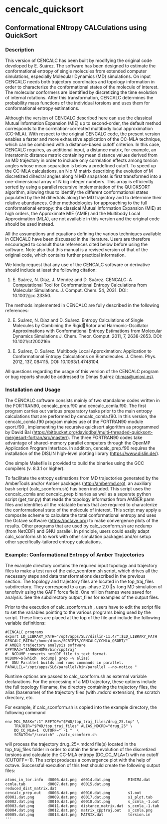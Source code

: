 # cencalc_quicksort

## Conformational ENtropy CALCulations using QuickSort

### Description

This version of CENCALC has been built by modifying the original code developed by E. Suárez. The software has been designed to estimate the conformational entropy of single molecules from extended computer simulations, especially Molecular Dynamics (MD) simulations. On input CENCALC needs both trajectory coordinates and topology information in order to characterize the conformational states of the molecule of interest. The molecular conformers are identified by discretizing the time evolution of internal rotations. After this transformation, CENCALC determines the probability mass functions of the individual torsions and uses them for conformational entropy estimations. 

Although the version of CENCALC described here can use the classical Mutual Information Expansion (MIE) up to second-order, the default method corresponds to the correlation-corrected multibody local approximation (CC-MLA). With respect to the original CENCALC code, the present version enables a faster and more exhaustive application of the CC-MLA technique, which can be combined with a distance-based cutoff criterion. In this case, CENCALC requires, as additional input, a distance matrix, for example, an interatomic distance matrix containing mean distance values derived from an MD trajectory in order to include only correlation effects among torsion angles whose mean separation is below a predefined cutoff. To speed up the CC-MLA calculations, an N x M matrix describing the evolution of M discretized dihedral angles along N MD snapshots is first transformed into a one-dimensional array of N big integer numbers. This array is efficiently sorted by using a parallel recursive implementation of the QUICKSORT algorithm, allowing thus to identify the different conformational states populated by the M dihedrals along the MD trajectory and to determine their relative abundances. Other methodologies for approaching to the full conformational entropy: the classical Mutual Information Expansion (MIE) at high orders, the Approximate MIE (AMIE) and the Multibody Local Approximation (MLA), are not available in this version and the original code should be used instead. 

All the assumptions and equations defining the various techniques available in CENCALC have been discussed in the literature. Users are therefore encouraged to consult those references cited below before using the software. Note also that this manual is a revised version of that of the original code, which contains further practical information. 

We kindly request that any use of the CENCALC software or derivative should include at least the following citation:

1)	E. Suárez, N. Díaz, J. Méndez and D. Suárez. CENCALC: A Computational Tool for Conformational Entropy Calculations from Molecular Simulations. J. Comput. Chem. 54, 2031. DOI: 10.1002/jcc.23350.

The methods implemented in CENCALC are fully described in the following references: 

2)	E. Suárez, N. Díaz and D. Suárez. Entropy Calculations of Single Molecules by Combining the RigidRotor and Harmonic-Oscillator Approximations with Conformational Entropy Estimations from Molecular Dynamics Simulations J. Chem. Theor. Comput. 2011, 7, 2638-2653. DOI: 10.1021/ct200216n

3)	E. Suárez, D. Suárez. Multibody Local Approximation: Application to Conformational Entropy Calculations on Biomolecules. J. Chem. Phys. 2012, 137, 084115. DOI: 10.1063/1.4748104.

All questions regarding the usage of this version of the CENCALC program or bug reports should be addressed to Dimas Suárez (dimas@uniovi.es). 

### Installation and Usage

The CENCALC software consists mainly of two standalone codes written in the FORTRAN90, cencalc_prep.f90 and cencalc_ccmla.f90. The first program carries out various preparatory tasks prior to the main entropy calculations that are performed by cencalc_ccmla.f90. In this version, the cencalc_ccmla.f90 program makes use of the FORTRAN90 module qsort.f90 , implementing the recursive quicksort algorithm as programmed by David Bal (https://bitbucket.org/daviddbal/multi-threaded-quicksort-mergesort-fortran/src/master/). The three FORTRAN90 codes take advantage of shared-memory parallel computers through the OpenMP Application Program Interface. In addition, cencalc_prep.f90 requires the installation of the DISLIN high-level plotting library (https://www.dislin.de/). 

One simple Makefile is provided to build the binaries using the GCC compilers (v. 8.3.1 or higher).

To facilitate the entropy estimations from MD trajectories generated by the AmberTools and/or Amber packages (http://ambermd.org), an auxiliary bash script (calc_sconform.sh) has been included. This script uses the cencalc_ccmla and cencalc_prep binaries as well as a separate python script (get_tor.py) that reads the topology information from AMBER parm files and identifies all the rotatable bonds that are required to characterize the conformational state of the molecule of interest. This script may apply a composite scheme to calculate the total conformational entropy and uses the Octave software (https://octave.org) to make convergence plots of the results. Other programs that are used by calc_sconform.sh are ncdump (from NetCDF) and GNU parallel. In principle, users could easily adapt calc_sconform.sh to work with other simulation packages and/or setup other specifically-tailored entropy calculations. 

### Example: Conformational Entropy of Amber Trajectories 

The example directory contains the required input topology and trajectory files to make a test run of the calc_sconform.sh script, which drives all the necessary steps and data transformations described in the previous section. The topology and trajectory files are located in the top_traj_files subdirectory. They correspond to a gas-phase 2.0 s-long MD simulation of tenofovir using the GAFF force field. One million frames were saved for analysis. See the subdirectory output_files for examples of the output files.

Prior to the execution of calc_sconform.sh , users have to edit the script file to set the variables pointing to the various programs being used by the script. These lines are placed at the top of the file and include the following variable definitions:

```
#CENCALC programs
export LD_LIBRARY_PATH="/opt/apps/SL7/dislin-11.4/":$LD_LIBRARY_PATH
CENCALC_PATH="/home/dimas/SCRIPTS/CENCALC/CCMLA_QSORT/"
# AMBER trajectory analysis software
CPPTRAJ="$AMBERHOME/bin/cpptraj"
#  NCDUMP converts netCDF file to text format. 
NCDUMP=$(which  ncdump| grep -v alias)
#  GNU Parallel builds and runs commands in parallel. 
PARALLEL="/opt/apps/SL6/parallel/bin/parallel --no-notice "
```

Runtime options are passed to calc_sconform.sh as external variable declarations. For the processing of a MD trajectory, these options include the full topology filename, the directory containing the trajectory files, the alias (basename) of the trajectory files (with .mdcrd extension), the scratch directory, etc. 

For example, if calc_sconform.sh is copied into the example directory, the following command

```
env MOL_MASK=":1" REFTOP="$PWD/top_traj_files/drug_25.top" \
    TRAJDIR="$PWD/top_traj_files" ALIAS_MDCRD="drug_25" \
    DO_CC_MLA=1  CUTOFF=" -1 "  \
    SCRATCH="/scratch" ./calc_sconform.sh
```

will process the trajectory drug_25*.mdcrd file(s) located in the top_traj_files folder in order to obtain the time evolution of the discretized torsions and calculate the CC-MLA entropy (DO_CC_MLA=1) with no cutoff (CUTOFF=-1). The script produces a convergence plot with the help of octave. Successful execution of this test should create the following output files:

```
atoms_in_tor.info  d0006.dat.png  d0014.dat.png        MINIMA.dat
ccmla.tab          d0007.dat.png  d0015.dat.png        reduced_dist_matrix.dat
cencalc_prep.out   d0008.dat.png  d0016.dat.png        s1.out
d0001.dat.png      d0009.dat.png  d0017.dat.png        s1_plot.tab
d0002.dat.png      d0010.dat.png  d0018.dat.png        s_ccmla_-1.out
d0003.dat.png      d0011.dat.png  distance_matrix.dat  s_ccmla_-1.tab
d0004.dat.png      d0012.dat.png  matrix_cpptraj.out   s_ccmla.png
d0005.dat.png      d0013.dat.png  MATRIX.dat           torsion.in 
''' 

